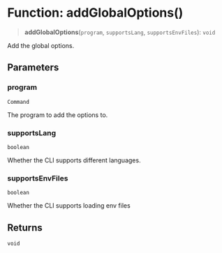 # Function: addGlobalOptions()

> **addGlobalOptions**(`program`, `supportsLang`, `supportsEnvFiles`): `void`

Add the global options.

## Parameters

### program

`Command`

The program to add the options to.

### supportsLang

`boolean`

Whether the CLI supports different languages.

### supportsEnvFiles

`boolean`

Whether the CLI supports loading env files

## Returns

`void`
